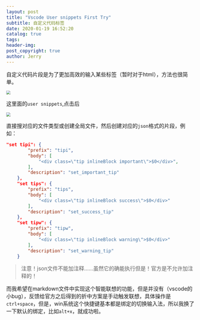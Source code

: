 ```yaml
---
layout: post
title: "Vscode User snippets First Try"
subtitle: 自定义代码标签
date: 2020-01-19 16:52:20
catalog: true
tags: 
header-img: 
post_copyright: true
author: Jerry
---
```


自定义代码片段是为了更加高效的输入某些标签（暂时对于html），方法也很简单。

<img src="http://blog.img.hackerjerry.top/FgvRTAPdULovqI9w55GeqQCtnej3" style="zoom:67%;" />

这里面的`user snippets`,点击后

<img src="http://blog.img.hackerjerry.top/FmkFVuOCllNH6lXcGO26cGSUSYR0" style="zoom: 67%;" />

直接搜对应的文件类型或创建全局文件，然后创建对应的`json`格式的片段，例如：

```json
"set tipi": {  
        "prefix": "tipi",  
        "body": [ 
			"<div class=\"tip inlineBlock important\">$0</div>",
        ],
        "description": "set_important_tip"  
	},
	"set tips": {  
        "prefix": "tips",  
        "body": [ 
			"<div class=\"tip inlineBlock success\">$0</div>"
        ],
        "description": "set_success_tip"  
	},
	"set tipw": {  
        "prefix": "tipw", 
        "body": [  
			"<div class=\"tip inlineBlock warning\">$0</div>"
        ],
        "description": "set_warning_tip" 
    }
```
>注意！json文件不能加注释……虽然它的确能执行但是！官方是不允许加注释的！

而我希望在markdown文件中实现这个智能联想的功能，但是并没有（vscode的小bug），反馈给官方之后得到的折中方案是手动触发联想，具体操作是`ctrl+space`，但是，win系统这个快捷键基本都是绑定的切换输入法，所以我换了一下默认的绑定，比如`alt+x`，就成功啦。



